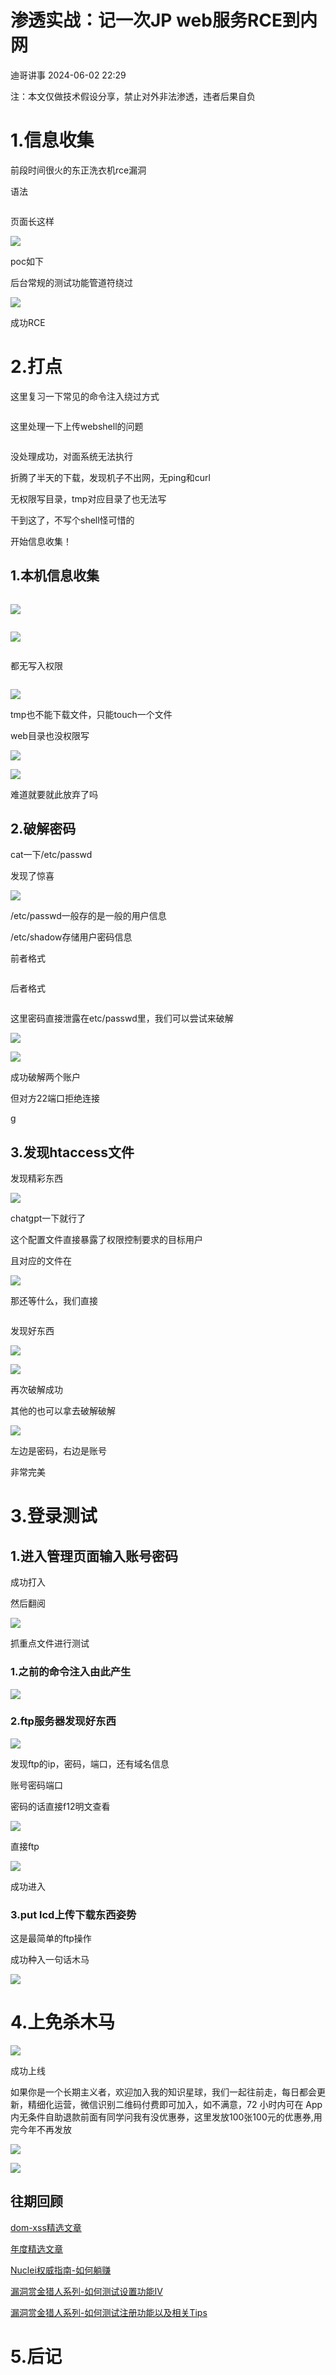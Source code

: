 #  渗透实战：记一次JP web服务RCE到内网   
 迪哥讲事   2024-06-02 22:29  
  
注：本文仅做技术假设分享，禁止对外非法渗透，违者后果自负  
  
# 1.信息收集  
  
前段时间很火的东正洗衣机rce漏洞  
  
语法  
```
```  
  
页面长这样  
  
![](https://mmbiz.qpic.cn/mmbiz_png/wF30Z0OMuW1xQA1iaZxTFaenOS6N0XczkDgntsAe2xqZSQ2ny0FiadrZdpZfjk8cGseN1j7Z7h61WTpkFGicmibTxA/640?wx_fmt=png&from=appmsg "")  
  
poc如下  
  
后台常规的测试功能管道符绕过  
  
![](https://mmbiz.qpic.cn/mmbiz_png/wF30Z0OMuW1xQA1iaZxTFaenOS6N0Xczk0YqChAsziaNVWYmMZ7AgkdzQA7590QLPwWnTbmTRLvrjLyAYUFY58sw/640?wx_fmt=png&from=appmsg "")  
  
成功RCE  
  
  
  
  
  
  
# 2.打点  
  
这里复习一下常见的命令注入绕过方式  
```
```  
  
这里处理一下上传webshell的问题  
```
```  
  
没处理成功，对面系统无法执行  
  
折腾了半天的下载，发现机子不出网，无ping和curl  
  
无权限写目录，tmp对应目录了也无法写  
  
干到这了，不写个shell怪可惜的  
  
开始信息收集！  
  
## 1.本机信息收集  
```
```  
  
![](https://mmbiz.qpic.cn/mmbiz_png/wF30Z0OMuW1xQA1iaZxTFaenOS6N0XczkC1giaLEkkYOFKVCrtribozeJDzPicmD1AHr1en4pwpkIatghKOSaLsAcg/640?wx_fmt=png&from=appmsg "")  
```
```  
  
![](https://mmbiz.qpic.cn/mmbiz_png/wF30Z0OMuW1xQA1iaZxTFaenOS6N0XczkWjH0NlDIg3Ofibn6pREianGSGzDdicJlEHvu98ZAq5mic0kMPhiasicChYCA/640?wx_fmt=png&from=appmsg "")  
```
```  
  
都无写入权限  
```
```  
  
![](https://mmbiz.qpic.cn/mmbiz_png/wF30Z0OMuW1xQA1iaZxTFaenOS6N0XczkEwCGIiatdTQWaMwfvjc9fJ5qu3fwkjgYl9KfCozzfBj3pXogc5KczicA/640?wx_fmt=png&from=appmsg "")  
  
tmp也不能下载文件，只能touch一个文件  
  
web目录也没权限写  
  
![](https://mmbiz.qpic.cn/mmbiz_png/wF30Z0OMuW1xQA1iaZxTFaenOS6N0Xczkvr7lYDWCMs9Nw1m1JicAk0T7mjbib3icmx8Y8j7nZD5j31kHFqSp815Sg/640?wx_fmt=png&from=appmsg "")  
  
![](https://mmbiz.qpic.cn/mmbiz_png/wF30Z0OMuW1xQA1iaZxTFaenOS6N0XczkfFVSDmfamAgOt9PkjkmGdsUD8elVESTpKaSZlPCg3Re7XHRRhmkowA/640?wx_fmt=png&from=appmsg "")  
  
难道就要就此放弃了吗  
  
  
## 2.破解密码  
  
cat一下/etc/passwd  
  
发现了惊喜  
  
  
![](https://mmbiz.qpic.cn/mmbiz_png/wF30Z0OMuW1xQA1iaZxTFaenOS6N0XczkNgmxwFA6hHfMdHLhhcpGUrKwKMxuhK3ibHsb2iaqtZWDBt41N5LOMNCQ/640?wx_fmt=png&from=appmsg "")  
  
/etc/passwd一般存的是一般的用户信息  
  
/etc/shadow存储用户密码信息  
  
前者格式  
```
```  
  
后者格式  
```
```  
  
这里密码直接泄露在etc/passwd里，我们可以尝试来破解  
  
  
![](https://mmbiz.qpic.cn/mmbiz_png/wF30Z0OMuW1xQA1iaZxTFaenOS6N0XczkqNyoBp3vJ6TbokJBQlVy9r0RnvyiasahWqt9gVIWqYz8BUdEf8p0TWw/640?wx_fmt=png&from=appmsg "")  
  
  
  
![](https://mmbiz.qpic.cn/mmbiz_png/wF30Z0OMuW1xQA1iaZxTFaenOS6N0Xczkh7uPsWpZn3d60GE8ncgrtiajQTwDyycn73a46CKFPjcdFBz0icIYoHqQ/640?wx_fmt=png&from=appmsg "")  
  
成功破解两个账户  
  
但对方22端口拒绝连接  
  
g  
  
## 3.发现htaccess文件  
  
发现精彩东西  
  
![](https://mmbiz.qpic.cn/mmbiz_png/wF30Z0OMuW1xQA1iaZxTFaenOS6N0XczkLiaicEHkq8dUkkCH5wuWvibhK0Dmagcz5MgZMxlFP758Oogd8vwXmEdSA/640?wx_fmt=png&from=appmsg "")  
  
  
chatgpt一下就行了  
  
这个配置文件直接暴露了权限控制要求的目标用户  
  
且对应的文件在  
  
![](https://mmbiz.qpic.cn/mmbiz_png/wF30Z0OMuW1xQA1iaZxTFaenOS6N0XczkhTTjfdyibSvO8VWQyiclHrSGcF7L4Vc19qgJzPJkB5P6vsN53ZDEvUZA/640?wx_fmt=png&from=appmsg "")  
  
那还等什么，我们直接  
```
```  
  
发现好东西  
  
![](https://mmbiz.qpic.cn/mmbiz_png/wF30Z0OMuW1xQA1iaZxTFaenOS6N0XczkiaZYoYLRj41YqM5iajiaTiawfW3lt2RSm1o38mIUesicq8JDkLHwyEkqHEA/640?wx_fmt=png&from=appmsg "")  
  
![](https://mmbiz.qpic.cn/mmbiz_png/wF30Z0OMuW1xQA1iaZxTFaenOS6N0XczklemmTbXSIaezldUlhfxBWWuvj0vWvjBr5838spqyYQKq6EsCiagWVSw/640?wx_fmt=png&from=appmsg "")  
  
再次破解成功  
  
其他的也可以拿去破解破解  
  
  
![](https://mmbiz.qpic.cn/mmbiz_png/wF30Z0OMuW1xQA1iaZxTFaenOS6N0XczkkEmLZOu6WqaKvL6skBqG2frm1Wovp8bup2ODq8Y3OewxQmKJIjMMFg/640?wx_fmt=png&from=appmsg "")  
  
左边是密码，右边是账号  
  
非常完美  
  
  
# 3.登录测试  
  
## 1.进入管理页面输入账号密码  
  
成功打入  
  
然后翻阅  
  
  
![](https://mmbiz.qpic.cn/mmbiz_png/wF30Z0OMuW1xQA1iaZxTFaenOS6N0XczkiaiaEGvmRU5YagVylBsnDmhWA2UIntp002gTpgdppBkflko0nhwiaubVQ/640?wx_fmt=png&from=appmsg "")  
  
抓重点文件进行测试  
### 1.之前的命令注入由此产生  
  
![](https://mmbiz.qpic.cn/mmbiz_png/wF30Z0OMuW1xQA1iaZxTFaenOS6N0XczkicdWVZ4hocH8cEn224mjHL4RhKrxI8R4oias9iczonichaZBHpRibgOG6yA/640?wx_fmt=png&from=appmsg "")  
### 2.ftp服务器发现好东西  
  
![](https://mmbiz.qpic.cn/mmbiz_png/wF30Z0OMuW1xQA1iaZxTFaenOS6N0Xczk3O4b3ZFmR92g5efr2XicSohia6r7NQnR1Xz0mZICWJKu1oDO0mCicUpKw/640?wx_fmt=png&from=appmsg "")  
  
发现ftp的ip，密码，端口，还有域名信息  
  
  
账号密码端口  
  
密码的话直接f12明文查看  
  
![](https://mmbiz.qpic.cn/mmbiz_png/wF30Z0OMuW1xQA1iaZxTFaenOS6N0XczkG7ibNaexaRSa860SfNgpMTtj3MrxGvUNmTWFbf1PBzr8CAlzaTgMBJQ/640?wx_fmt=png&from=appmsg "")  
  
  
直接ftp  
  
  
![](https://mmbiz.qpic.cn/mmbiz_png/wF30Z0OMuW1xQA1iaZxTFaenOS6N0XczkD4icn84hpM3FSKNuLyYukTLqy3zvOKSXdJBX7YaqeBdT4t72X6ibylmw/640?wx_fmt=png&from=appmsg "")  
  
成功进入  
  
### 3.put lcd上传下载东西姿势  
  
这是最简单的ftp操作  
  
成功种入一句话木马  
  
![](https://mmbiz.qpic.cn/mmbiz_png/wF30Z0OMuW1xQA1iaZxTFaenOS6N0XczkTFOiat9q8DVzzwhNtnUpg3x77NFb3MYMhXJZoRhCLjSQ64nHJrSg17Q/640?wx_fmt=png&from=appmsg "")  
  
# 4.上免杀木马  
  
![](https://mmbiz.qpic.cn/mmbiz_png/wF30Z0OMuW1xQA1iaZxTFaenOS6N0XczkGZxHLPWoarPtJIGsQIxWyRr3EwSoD2ia7loUq6xFhDMfiaQcpiaG2FHkg/640?wx_fmt=png&from=appmsg "")  
  
成功上线  
  
如果你是一个长期主义者，欢迎加入我的知识星球，我们一起往前走，每日都会更新，精细化运营，微信识别二维码付费即可加入，如不满意，72 小时内可在 App 内无条件自助退款前面有同学问我有没优惠券，这里发放100张100元的优惠券,用完今年不再发放  
  
![](https://mmbiz.qpic.cn/mmbiz_png/YmmVSe19Qj7N5nMaJbtnMPVw96ZcVbWfp6SGDicUaGZyrWOM67xP8Ot3ftyqOybMqbj1005WvMNbDJO0hOWkCaQ/640?wx_fmt=png&from=appmsg "")  
  
![](https://mmbiz.qpic.cn/mmbiz_png/YmmVSe19Qj5jYW8icFkojHqg2WTWTjAnvcuF7qGrj3JLz1VgSFDDMOx0DbKjsia5ibMpeISsibYJ0ib1d2glMk2hySA/640?wx_fmt=png&wxfrom=5&wx_lazy=1&wx_co=1 "")  
## 往期回顾  
  
  
[](http://mp.weixin.qq.com/s?__biz=MzIzMTIzNTM0MA==&mid=2247486912&idx=1&sn=8704ce12dedf32923c6af49f1b139470&chksm=e8a607a3dfd18eb5abc302a40da024dbd6ada779267e31c20a0fe7bbc75a5947f19ba43db9c7&scene=21#wechat_redirect)  
  
[dom-xss精选文章](http://mp.weixin.qq.com/s?__biz=MzIzMTIzNTM0MA==&mid=2247488819&idx=1&sn=5141f88f3e70b9c97e63a4b68689bf6e&chksm=e8a61f50dfd1964692f93412f122087ac160b743b4532ee0c1e42a83039de62825ebbd066a1e&scene=21#wechat_redirect)  
  
  
[年度精选文章](http://mp.weixin.qq.com/s?__biz=MzIzMTIzNTM0MA==&mid=2247487187&idx=1&sn=622438ee6492e4c639ebd8500384ab2f&chksm=e8a604b0dfd18da6c459b4705abd520cc2259a607dd9306915d845c1965224cc117207fc6236&scene=21#wechat_redirect)  
[](http://mp.weixin.qq.com/s?__biz=MzIzMTIzNTM0MA==&mid=2247487187&idx=1&sn=622438ee6492e4c639ebd8500384ab2f&chksm=e8a604b0dfd18da6c459b4705abd520cc2259a607dd9306915d845c1965224cc117207fc6236&scene=21#wechat_redirect)  
  
  
[Nuclei权威指南-如何躺赚](http://mp.weixin.qq.com/s?__biz=MzIzMTIzNTM0MA==&mid=2247487122&idx=1&sn=32459310408d126aa43240673b8b0846&chksm=e8a604f1dfd18de737769dd512ad4063a3da328117b8a98c4ca9bc5b48af4dcfa397c667f4e3&scene=21#wechat_redirect)  
  
  
[漏洞赏金猎人系列-如何测试设置功能IV](http://mp.weixin.qq.com/s?__biz=MzIzMTIzNTM0MA==&mid=2247486973&idx=1&sn=6ec419db11ff93d30aa2fbc04d8dbab6&chksm=e8a6079edfd18e88f6236e237837ee0d1101489d52f2abb28532162e2937ec4612f1be52a88f&scene=21#wechat_redirect)  
  
  
[漏洞赏金猎人系列-如何测试注册功能以及相关Tips](http://mp.weixin.qq.com/s?__biz=MzIzMTIzNTM0MA==&mid=2247486764&idx=1&sn=9f78d4c937675d76fb94de20effdeb78&chksm=e8a6074fdfd18e59126990bc3fcae300cdac492b374ad3962926092aa0074c3ee0945a31aa8a&scene=21#wechat_redirect)  
  
  
# 5.后记  
```
```  
  
  
  
  
